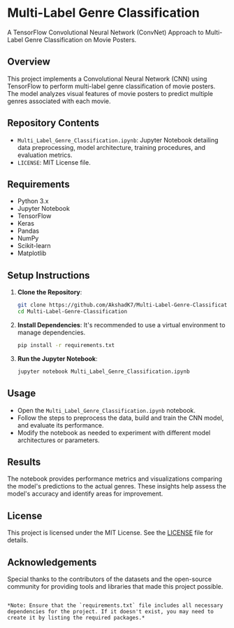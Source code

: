 # Multi-Label Genre Classification

A TensorFlow Convolutional Neural Network (ConvNet) Approach to Multi-Label Genre Classification on Movie Posters.

## Overview

This project implements a Convolutional Neural Network (CNN) using TensorFlow to perform multi-label genre classification of movie posters. The model analyzes visual features of movie posters to predict multiple genres associated with each movie.

## Repository Contents

- `Multi_Label_Genre_Classification.ipynb`: Jupyter Notebook detailing data preprocessing, model architecture, training procedures, and evaluation metrics.
- `LICENSE`: MIT License file.

## Requirements

- Python 3.x
- Jupyter Notebook
- TensorFlow
- Keras
- Pandas
- NumPy
- Scikit-learn
- Matplotlib

## Setup Instructions

1. **Clone the Repository**:
   ```bash
   git clone https://github.com/AkshadK7/Multi-Label-Genre-Classification.git
   cd Multi-Label-Genre-Classification
   ```

2. **Install Dependencies**:
   It's recommended to use a virtual environment to manage dependencies.
   ```bash
   pip install -r requirements.txt
   ```

3. **Run the Jupyter Notebook**:
   ```bash
   jupyter notebook Multi_Label_Genre_Classification.ipynb
   ```

## Usage

- Open the `Multi_Label_Genre_Classification.ipynb` notebook.
- Follow the steps to preprocess the data, build and train the CNN model, and evaluate its performance.
- Modify the notebook as needed to experiment with different model architectures or parameters.

## Results

The notebook provides performance metrics and visualizations comparing the model's predictions to the actual genres. These insights help assess the model's accuracy and identify areas for improvement.

## License

This project is licensed under the MIT License. See the [LICENSE](https://github.com/AkshadK7/Multi-Label-Genre-Classification/blob/main/LICENSE) file for details.

## Acknowledgements

Special thanks to the contributors of the datasets and the open-source community for providing tools and libraries that made this project possible.
```

*Note: Ensure that the `requirements.txt` file includes all necessary dependencies for the project. If it doesn't exist, you may need to create it by listing the required packages.* 

